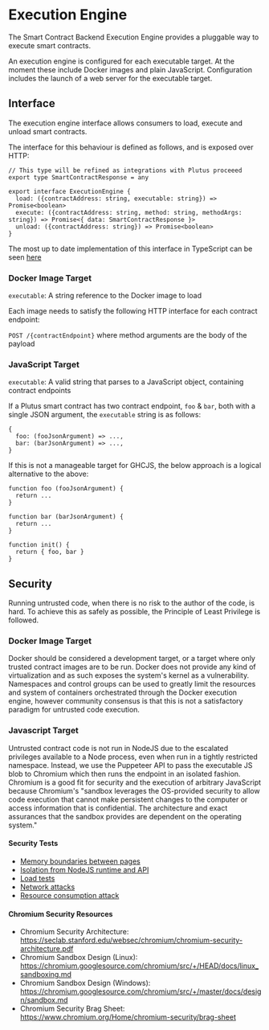 # Execution Engine

The Smart Contract Backend Execution Engine provides a pluggable way to execute smart contracts.

An execution engine is configured for each executable target. At the moment these include Docker images and plain JavaScript. Configuration includes the launch of a web server for the executable target.

## Interface

The execution engine interface allows consumers to load, execute and unload smart contracts.

The interface for this behaviour is defined as follows, and is exposed over HTTP:

```
// This type will be refined as integrations with Plutus proceeed
export type SmartContractResponse = any

export interface ExecutionEngine {
  load: ({contractAddress: string, executable: string}) => Promise<boolean>
  execute: ({contractAddress: string, method: string, methodArgs: string}) => Promise<{ data: SmartContractResponse }>
  unload: ({contractAddress: string}) => Promise<boolean>
}
```

The most up to date implementation of this interface in TypeScript can be seen [here](ExecutionEngine.ts)

### Docker Image Target

`executable`: A string reference to the Docker image to load

Each image needs to satisfy the following HTTP interface for each contract endpoint:

`POST /{contractEndpoint}` where method arguments are the body of the payload

### JavaScript Target

`executable`: A valid string that parses to a JavaScript object, containing contract endpoints

If a Plutus smart contract has two contract endpoint, `foo` & `bar`, both with a single JSON argument, the `executable` string is as follows:

```
{
  foo: (fooJsonArgument) => ...,
  bar: (barJsonArgument) => ...,
}
```

If this is not a manageable target for GHCJS, the below approach is a logical alternative to the above:

```
function foo (fooJsonArgument) {
  return ...
}

function bar (barJsonArgument) {
  return ...
}

function init() {
  return { foo, bar }
}
```

## Security

Running untrusted code, when there is no risk to the author of the code, is hard. To achieve this as safely as possible, the Principle of Least Privilege is followed.

### Docker Image Target

Docker should be considered a development target, or a target where only trusted contract images are to be run. Docker does not provide any kind of virtualization and as such exposes the system's kernel as a vulnerability. Namespaces and control groups can be used to greatly limit the resources and system of containers orchestrated through the Docker execution engine, however community consensus is that this is not a satisfactory paradigm for untrusted code execution.

### Javascript Target

Untrusted contract code is not run in NodeJS due to the escalated privileges available to a Node process, even when run in a tightly restricted namespace. Instead, we use the Puppeteer API to pass the executable JS blob to Chromium which then runs the endpoint in an isolated fashion. Chromium is a good fit for security and the execution of arbitrary JavaScript because Chromium's "sandbox leverages the OS-provided security to allow code execution that cannot make persistent changes to the computer or access information that is confidential. The architecture and exact assurances that the sandbox provides are dependent on the operating system."

#### Security Tests

- [Memory boundaries between pages](test/security/node_js/page_boundaries.spec.ts)
- [Isolation from NodeJS runtime and API](test/security/node_js/isolation_from_nodejs.spec.ts)
- [Load tests](test/security/node_js/load_test.spec.ts)
- [Network attacks](test/security/node_js/network_attacks.spec.ts)
- [Resource consumption attack](test/security/node_js/resource_consumption_attack.spec.ts)

#### Chromium Security Resources

- Chromium Security Architecture: https://seclab.stanford.edu/websec/chromium/chromium-security-architecture.pdf
- Chromium Sandbox Design (Linux): https://chromium.googlesource.com/chromium/src/+/HEAD/docs/linux_sandboxing.md
- Chromium Sandbox Design (Windows): https://chromium.googlesource.com/chromium/src/+/master/docs/design/sandbox.md
- Chromium Security Brag Sheet: https://www.chromium.org/Home/chromium-security/brag-sheet